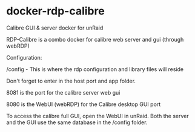 # docker-rdp-calibre

Calibre GUI & server docker for unRaid

RDP-Calibre is a combo docker for calibre web server and gui (through webRDP)

Configuration:

/config - This is where the rdp configuration and library files will reside

Don't forget to enter in the host port and app folder.

8081 is the port for the calibre server web gui

8080 is the WebUI (webRDP) for the Calibre desktop GUI port

To access the calibre full GUI, open the WebUI in unRaid. Both the server and the GUI use the same database in the /config folder.

